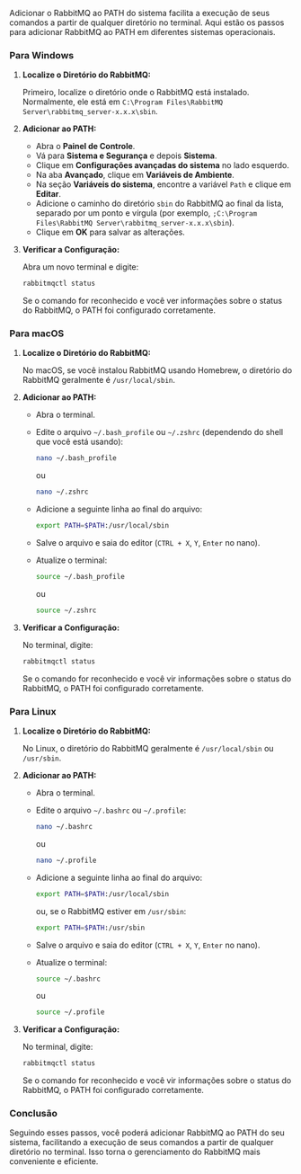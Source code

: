 Adicionar o RabbitMQ ao PATH do sistema facilita a execução de seus comandos a partir de qualquer diretório no terminal.
Aqui estão os passos para adicionar RabbitMQ ao PATH em diferentes sistemas operacionais.

### Para Windows

1. **Localize o Diretório do RabbitMQ:**

   Primeiro, localize o diretório onde o RabbitMQ está instalado. Normalmente, ele está
   em `C:\Program Files\RabbitMQ Server\rabbitmq_server-x.x.x\sbin`.

2. **Adicionar ao PATH:**

    - Abra o **Painel de Controle**.
    - Vá para **Sistema e Segurança** e depois **Sistema**.
    - Clique em **Configurações avançadas do sistema** no lado esquerdo.
    - Na aba **Avançado**, clique em **Variáveis de Ambiente**.
    - Na seção **Variáveis do sistema**, encontre a variável `Path` e clique em **Editar**.
    - Adicione o caminho do diretório `sbin` do RabbitMQ ao final da lista, separado por um ponto e vírgula (por
      exemplo, `;C:\Program Files\RabbitMQ Server\rabbitmq_server-x.x.x\sbin`).
    - Clique em **OK** para salvar as alterações.

3. **Verificar a Configuração:**

   Abra um novo terminal e digite:

   ```bash
   rabbitmqctl status
   ```

   Se o comando for reconhecido e você ver informações sobre o status do RabbitMQ, o PATH foi configurado corretamente.

### Para macOS

1. **Localize o Diretório do RabbitMQ:**

   No macOS, se você instalou RabbitMQ usando Homebrew, o diretório do RabbitMQ geralmente é `/usr/local/sbin`.

2. **Adicionar ao PATH:**

    - Abra o terminal.
    - Edite o arquivo `~/.bash_profile` ou `~/.zshrc` (dependendo do shell que você está usando):

      ```bash
      nano ~/.bash_profile
      ```

      ou

      ```bash
      nano ~/.zshrc
      ```

    - Adicione a seguinte linha ao final do arquivo:

      ```bash
      export PATH=$PATH:/usr/local/sbin
      ```

    - Salve o arquivo e saia do editor (`CTRL + X`, `Y`, `Enter` no nano).

    - Atualize o terminal:

      ```bash
      source ~/.bash_profile
      ```

      ou

      ```bash
      source ~/.zshrc
      ```

3. **Verificar a Configuração:**

   No terminal, digite:

   ```bash
   rabbitmqctl status
   ```

   Se o comando for reconhecido e você vir informações sobre o status do RabbitMQ, o PATH foi configurado corretamente.

### Para Linux

1. **Localize o Diretório do RabbitMQ:**

   No Linux, o diretório do RabbitMQ geralmente é `/usr/local/sbin` ou `/usr/sbin`.

2. **Adicionar ao PATH:**

    - Abra o terminal.
    - Edite o arquivo `~/.bashrc` ou `~/.profile`:

      ```bash
      nano ~/.bashrc
      ```

      ou

      ```bash
      nano ~/.profile
      ```

    - Adicione a seguinte linha ao final do arquivo:

      ```bash
      export PATH=$PATH:/usr/local/sbin
      ```

      ou, se o RabbitMQ estiver em `/usr/sbin`:

      ```bash
      export PATH=$PATH:/usr/sbin
      ```

    - Salve o arquivo e saia do editor (`CTRL + X`, `Y`, `Enter` no nano).

    - Atualize o terminal:

      ```bash
      source ~/.bashrc
      ```

      ou

      ```bash
      source ~/.profile
      ```

3. **Verificar a Configuração:**

   No terminal, digite:

   ```bash
   rabbitmqctl status
   ```

   Se o comando for reconhecido e você vir informações sobre o status do RabbitMQ, o PATH foi configurado corretamente.

### Conclusão

Seguindo esses passos, você poderá adicionar RabbitMQ ao PATH do seu sistema, facilitando a execução de seus comandos a
partir de qualquer diretório no terminal. Isso torna o gerenciamento do RabbitMQ mais conveniente e eficiente.